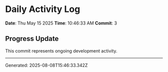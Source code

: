 # Daily Activity Log

**Date**: Thu May 15 2025
**Time**: 10:46:33 AM
**Commit**: 3

## Progress Update

This commit represents ongoing development activity.

---
Generated: 2025-08-08T15:46:33.342Z
